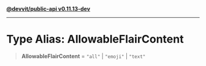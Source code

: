 [**@devvit/public-api v0.11.13-dev**](../../README.md)

---

# Type Alias: AllowableFlairContent

> **AllowableFlairContent** = `"all"` \| `"emoji"` \| `"text"`
